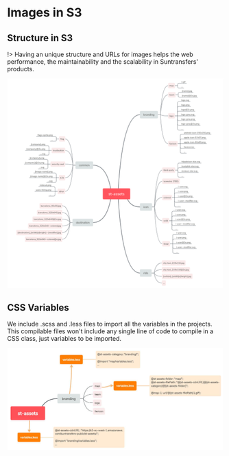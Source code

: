 # Images in S3

## Structure in S3

!&gt; Having an unique structure and URLs for images helps the web performance, the maintainability and the scalability in Suntransfers' products.

![Assets](../.gitbook/assets/assetsarchitecture.png)

## CSS Variables

We include .scss and .less files to import all the variables in the projects. This compilable files won't include any single line of code to compile in a CSS class, just variables to be imported.

![Variables CSS](../.gitbook/assets/assetscssvariables.jpg)

